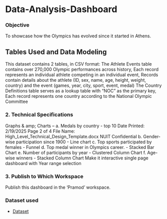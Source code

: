# Data-Analysis-Dashboard
### Objective
To showcase how the Olympics has evolved since it started in Athens.
## Tables Used and Data Modeling
This dataset contains 2 tables, in CSV format: The Athlete Events table contains over 270,000 Olympic performances across history, Each record represents an individual athlete competing in an individual event, Records contain details about the athlete (ID, sex, name, age, height, weight, country) and the event (games, year, city, sport, event, medal) The Country Definitions table serves as a lookup table with “NOC” as the primary key, Each record represents one country according to the National Olympic Committee
### 2. Technical Specifications
Graphs & amp; Charts –
a. Medals by country - top 10
Date Printed: 2/19/2025 Page 2 of 4
File Name: High_Level_Technical_Design_Template.docx NUIT Confidential
b. Gender-wise participation since 1900 - Line chart
c. Top sports participated by females - Funnel
d. Top medal winner in Olympics career. - Stacked Bar Chart
e. Number of participants by year - Clustered Column Chart
f. Age-wise winners - Stacked Column Chart
Make it interactive single page dashboard with Year range selection
### 3. Publish to Which Workspace
 Publish this dashboard in the ‘Pramod’ workspace.
### Dataset used 
- <a href="https://github.com/ritahappyjames/Data-Analysis-Dashboard/blob/main/country_definitions.csv">Dataset</a>
